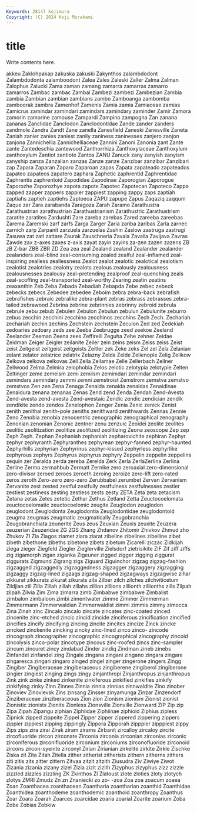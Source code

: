 ```yaml
---
Keywords: 28147 kojimura
Copyright: (C) 2024 Koji Murakami
---
```


# title

Write contents here.



akkeu
Zaklohpakap zakuska zakuski Zakynthos zalambdodont Zalambdodonta zalamboodont Zalea Zales Zaleski
Zaller Zalma Zalman Zalophus Zalucki Zama zaman zamang zamarra zamarras
zamarro zamarros Zambac zambac Zambal Zambezi zambezi Zambezian Zambia zambia
Zambian zambian zambians zambo Zamboanga zambomba zamboorak zambra Zamenhof Zamenis
Zamia zamia Zamiaceae zamias Zamicrus zamindar zamindari zamindars zamindary zaminder
Zamir Zamora zamorin zamorine zamouse Zampardi Zampino zampogna Zan zanana
zananas Zanclidae Zanclodon Zanclodontidae Zande zander zanders zandmole Zandra Zandt
Zane zanella Zanesfield Zaneski Zanesville Zaneta Zaniah zanier zanies zaniest
zanily zaniness zaninesses zanjero zanjon zanjona Zannichellia Zannichelliaceae Zannini Zanoni
Zanonia zant Zante zante Zantedeschia zantewood Zanthorrhiza Zanthoxylaceae Zanthoxylum zanthoxylum
Zantiot zantiote Zantos ZANU Zanuck zany zanyish zanyism zanyship zanza
Zanzalian zanzas Zanze zanze Zanzibar zanzibar Zanzibari zap Zapara Zaparan
Zaparo Zaparoan zapas Zapata zapateado zapateados zapateo zapateos zapatero zaphara
Zaphetic zaphrentid Zaphrentidae Zaphrentis zaphrentoid Zapodidae Zapodinae Zaporogian Zaporogue Zaporozhe
Zaporozhye zapota zapote Zapotec Zapotecan Zapoteco Zappa zapped zapper zappers
zappier zappiest zapping zappy zaps zaptiah zaptiahs zaptieh zaptiehs Zaptoeca
ZAPU zapupe Zapus Zaqaziq zaqqum Zaque zar Zara zarabanda Zaragoza
Zarah Zaramo Zarathustra Zarathustrian zarathustrian Zarathustrianism Zarathustric Zarathustrism zaratite zaratites
Zardushti Zare zareba zarebas Zared zareeba zareebas Zarema Zaremski zarf
zarfs Zarga Zarger Zaria zariba zaribas Zarla zarnec zarnich zarp
Zarpanit zarzuela zarzuelas Zashin Zaslow zastruga zastrugi Zasuwa zat zati
zattare Zaurak Zauschneria Zavala Zavalla Zavijava Zavras Zawde zax z-axes
zaxes z-axis zayat zayin zayins za-zen zazen zazens ZB zB
Z-bar ZBB ZBR ZD Zea zea zeal Zealand zealand Zealander
zealander zealanders zeal-blind zeal-consuming zealed zealful zeal-inflamed zeal-inspiring zealless zeallessness
Zealot zealot zealotic zealotical zealotism zealotist zealotries zealotry zealots zealous
zealously zealousness zealousnesses zealousy zeal-pretending zealproof zeal-quenching zeals zeal-scoffing zeal-transported
zeal-worthy Zearing zeatin zeatins zeaxanthin Zeb Zeba Zebada Zebadiah Zebapda
Zebe zebec zebeck zebecks zebecs Zebedee zebedee Zeboim zebra zebra-back
zebrafish zebrafishes zebraic zebralike zebra-plant zebras zebrass zebrasses zebra-tailed zebrawood
Zebrina zebrine zebrinnies zebrinny zebroid zebrula zebrule zebu zebub Zebulen
Zebulon Zebulun zebulun Zebulunite zeburro zebus zecchin zecchini zecchino zecchinos
zecchins Zech Zech. Zechariah zechariah zechin zechins Zechstein zechstein Zeculon
Zed zed Zedekiah zedoaries zedoary zeds zee Zeeba Zeebrugge zeed
zeekoe Zeeland Zeelander Zeeman Zeena zees Zeffirelli Zeguha Zehe zehner
Zeidae Zeidman Zeiger Zeigler zeilanite Zeiler zein zeins zeism Zeiss
zeiss Zeist zeist Zeitgeist zeitgeist zeitgeists Zeitler zek Zeke zeks
Zel zel Zela Zelanian zelant zelator zelatrice zelatrix Zelazny Zelda
Zelde Zelienople Zelig Zelikow Zelkova zelkova zelkovas Zell Zella Zellamae
Zelle Zellerbach Zellner Zellwood Zelma Zelmira zelophobia Zelos zelotic zelotypia
zelotypie Zelten Zeltinger zeme zemeism zemi zemiism zemimdari zemindar zemindari
zemindars zemindary zemmi zemni zemstroist Zemstrom zemstva zemstvo zemstvos Zen
zen Zena Zenaga Zenaida zenaida zenaidas Zenaidinae Zenaidura zenana zenanas
Zenas Zend zend Zenda Zendah Zend-Avesta Zend-avesta zend-avesta Zend-avestaic Zendic
zendic zendician zendik zendikite zendo zendos Zenelophon Zenger Zenia Zenic
zenick Zenist zenith zenithal zenith-pole zeniths zenithward zenithwards Zennas Zennie
Zeno Zenobia zenobia zenocentric zenographic zenographical zenography Zenonian zenonian Zenonic
zentner zenu zenzuic Zeoidei zeolite zeolites zeolitic zeolitization zeolitize zeolitized
zeolitizing Zeona zeoscope Zep zep Zeph Zeph. Zephan Zephaniah zephaniah
zepharovichite zephiran Zephyr zephyr zephyranth Zephyranthes zephyrean zephyr-fanned zephyr-haunted Zephyrhills
zephyrian Zephyrinus zephyr-kissed zephyrless zephyrlike zephyrous zephyrs Zephyrus zephyrus zephyry
Zeppelin zeppelin zeppelins zequin zer Zeralda zerda zereba Zerelda Zerk
Zerla ZerlaZerlina Zerlina Zerline Zerma zermahbub Zermatt Zernike zero zeroaxial
zero-dimensional zero-divisor zeroed zeroes zeroeth zeroing zeroize zero-lift zero-rated zeros
zeroth Zero-zero zero-zero Zerubbabel zerumbet Zervan Zervanism Zervanite zest zested
zestful zestfully zestfulness zestfulnesses zestier zestiest zestiness zesting zestless zests
zesty ZETA Zeta zeta zetacism Zetana zetas Zetes zetetic Zethar
Zethus Zetland Zetta Zeuctocoelomata zeuctocoelomatic zeuctocoelomic zeugite Zeuglodon zeuglodon zeuglodont
Zeuglodonta Zeuglodontia Zeuglodontidae zeuglodontoid zeugma zeugmas zeugmatic zeugmatically Zeugobranchia Zeugobranchiata
zeunerite Zeus zeus Zeuxian Zeuxis zeuxite Zeuzera zeuzerian Zeuzeridae ZG
ZGS Zhang Zhdanov Zhitomir Zhivkov Zhmud zho Zhukov ZI Zia
Ziagos ziamet ziara ziarat zibeline zibelines zibelline zibet zibeth zibethone
zibeths zibetone zibets zibetum Zicarelli ziczac Zidkijah ziega zieger Ziegfeld
Ziegler Zieglerville Zielsdorf zietrisikite ZIF Zif ziff ziffs zig zigamorph
zigan ziganka Zigeuner zigged zigger zigging ziggurat ziggurats Zigmund Zigrang
zigs Ziguard Ziguinchor zigzag zigzag-fashion zigzagged zigzaggedly zigzaggedness zigzagger zigzaggery
zigzagging zigzaggy zigzag-lined zigzags zigzag-shaped zigzagways zigzagwise zihar zikkurat zikkurats
zikurat zikurats zila Zilber zilch zilches zilchviticetum Zildjian zill Zilla
Zillah zillah zillahs zillion zillions zillionth zillionths zills Zilpah zilpah
Zilvia Zim Zima zimarra zimb Zimbabwe zimbabwe Zimbalist zimbalon zimbaloon
zimbi zimentwater zimme Zimmer Zimmerman Zimmermann Zimmerwaldian Zimmerwaldist zimmi zimmis
zimmy zimocca Zina Zinah zinc Zincalo zincalo zincate zincates zinc-coated
zinced zincenite zinc-etched zincic zincid zincide zinciferous zincification zincified zincifies
zincify zincifying zincing zincite zincites zincize Zinck zincke zincked zinckenite
zincking zincky zinc-lined zinco zinco- zincode zincograph zincographer zincographic zincographical
zincography zincoid zincolysis zinco-polar zincotype zincous zinc-roofed zincs zinc-sampler zincum
zincuret zincy zindabad Zinder zindiq Zindman zineb zinebs Zinfandel zinfandel
zing Zingale zingana zingani zingano zingara zingare zingaresca zingari zingaro
zinged zingel zinger zingerone zingers Zingg Zingiber Zingiberaceae zingiberaceous zingiberene
zingiberol zingiberone zingier zingiest zinging zings zingy zinjanthropi Zinjanthropus zinjanthropus
Zink zink zinke zinked zinkenite zinkiferous zinkified zinkifies zinkify zinkifying
zinky Zinn Zinnes Zinnia zinnia zinnias zinnwaldite Zino zinober Zinoviev
Zinovievsk Zins zinsang Zinsser zinyamunga Zinzar Zinzendorf Zinziberaceae zinziberaceous Zion
zion Zionism zionism Zionist zionist Zionistic zionists Zionite Zionless Zionsville
Zionville Zionward ZIP Zip zip Zipa Zipah Zipangu ziphian Ziphiidae
Ziphiinae ziphioid Ziphius zipless Zipnick zipped zippeite Zippel Zipper zipper
zippered zippering zippers zippier zippiest zipping zippingly Zippora Zipporah zipppier
zipppiest zippy Zips zips zira zirai Zirak ziram zirams Zirbanit
zircalloy zircaloy zircite zircofluoride zircon zirconate Zirconia zirconia zirconian zirconias
zirconic zirconiferous zirconifluoride zirconium zirconiums zirconofluoride zirconoid zircons zircon-syenite zirconyl
Zirian Zirianian zirkelite zirkite Zirkle Zischke Ziska zit Zita Zitah
Zitella zither zitherist zitherists zithern zitherns zithers ziti zitis zits
zitter zittern Zitvaa zitzit zitzith Ziusudra Ziv Ziwiye Ziwot Zizania
zizania zizany zizel Zizia zizit zizith Zizyphus zizyphus zizz zizzle
zizzled zizzles zizzling ZK Zkinthos Zl Zlatoust zlote zloties zloty
zlotych zlotys ZMRI Zmudz Zn zn Znaniecki zo zo- -zoa
Zoa zoa zoacum zoaea Zoan Zoanthacea zoanthacean Zoantharia zoantharian zoanthid
Zoanthidae Zoanthidea zoanthodeme zoanthodemic zoanthoid zoanthropy Zoanthus Zoar Zoara Zoarah
Zoarces zoarcidae zoaria zoarial Zoarite zoarium Zoba Zobe Zobias Zobkiw
